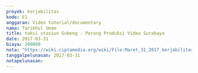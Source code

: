 ```yaml
---
proyek: kerjabilitas
kode: E1
anggaran: Video tutorial/documentary
nama: Tarikhul Umam
title: taksi stasiun Gubeng - Porong Produksi Video Surabaya
date: 2017-03-31
biaya: 200000
nota: "https://wiki.ciptamedia.org/wiki/File:Maret_31_2017_kerjabilitas_E1_taksi_gubeng_porong_tarichul.jpg"
tanggalpelunasan: 2017-03-31
notapelunasan:
---
```


